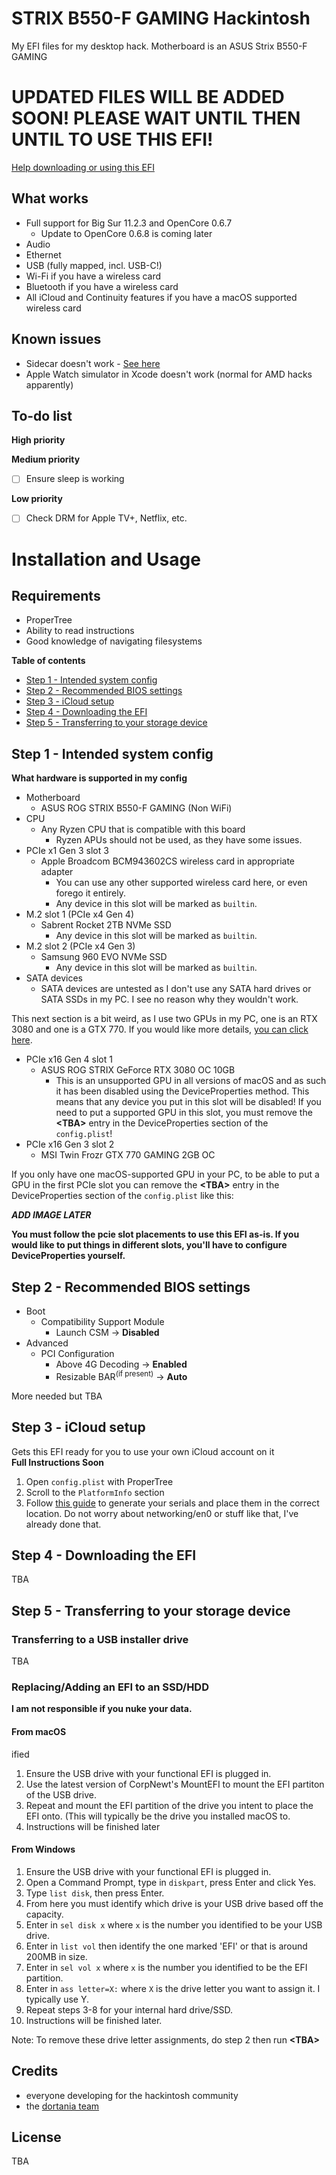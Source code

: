 # STRIX B550-F GAMING Hackintosh
My EFI files for my desktop hack. Motherboard is an ASUS Strix B550-F GAMING

# UPDATED FILES WILL BE ADDED SOON! PLEASE WAIT UNTIL THEN UNTIL TO USE THIS EFI!

[Help downloading or using this EFI](https://github.com/ThatsNiceGuy/strix-b550-f-hackintosh/blob/master/README.md#installation-and-usage)
## What works
- Full support for Big Sur 11.2.3 and OpenCore 0.6.7
  - Update to OpenCore 0.6.8 is coming later
- Audio
- Ethernet
- USB (fully mapped, incl. USB-C!)
- Wi-Fi if you have a wireless card
- Bluetooth if you have a wireless card
- All iCloud and Continuity features if you have a macOS supported wireless card

## Known issues
- Sidecar doesn't work - [See here](https://github.com/AMD-OSX/bugtracker/issues/1)
- Apple Watch simulator in Xcode doesn't work (normal for AMD hacks apparently)

## To-do list

**High priority**


**Medium priority**
- [ ] Ensure sleep is working

**Low priority**
- [ ] Check DRM for Apple TV+, Netflix, etc.
  
# Installation and Usage

## Requirements
- ProperTree
- Ability to read instructions
- Good knowledge of navigating filesystems

**Table of contents**
- [Step 1 - Intended system config](https://github.com/ThatsNiceGuy/strix-b550-f-hackintosh/blob/master/README.md#step-1---intended-system-config)
- [Step 2 - Recommended BIOS settings](https://github.com/ThatsNiceGuy/strix-b550-f-hackintosh/blob/master/README.md#step-2---recommended-bios-settings)
- [Step 3 - iCloud setup]()
- [Step 4 - Downloading the EFI]()
- [Step 5 - Transferring to your storage device]()

## Step 1 - Intended system config
**What hardware is supported in my config**

- Motherboard
  - ASUS ROG STRIX B550-F GAMING (Non WiFi)
- CPU
  - Any Ryzen CPU that is compatible with this board
    - Ryzen APUs should not be used, as they have some issues.
- PCIe x1 Gen 3 slot 3
  - Apple Broadcom BCM943602CS wireless card in appropriate adapter
    - You can use any other supported wireless card here, or even forego it entirely.
    - Any device in this slot will be marked as `builtin`.
- M.2 slot 1 (PCIe x4 Gen 4)
  - Sabrent Rocket 2TB NVMe SSD
    - Any device in this slot will be marked as `builtin`.
- M.2 slot 2 (PCIe x4 Gen 3)
  - Samsung 960 EVO NVMe SSD
    - Any device in this slot will be marked as `builtin`.
- SATA devices
  - SATA devices are untested as I don't use any SATA hard drives or SATA SSDs in my PC. I see no reason why they wouldn't work.

This next section is a bit weird, as I use two GPUs in my PC, one is an RTX 3080 and one is a GTX 770. If you would like more details, [you can click here](https://github.com/ThatsNiceGuy/ThatsNiceGuy/blob/master/RTX3080%2BGTX770-macos.md).

- PCIe x16 Gen 4 slot 1
  - ASUS ROG STRIX GeForce RTX 3080 OC 10GB
    - This is an unsupported GPU in all versions of macOS and as such it has been disabled using the DeviceProperties method. This means that any device you put in this slot will be disabled! If you need to put a supported GPU in this slot, you must remove the **\<TBA>** entry in the DeviceProperties section of the `config.plist`! 
- PCIe x16 Gen 3 slot 2
  - MSI Twin Frozr GTX 770 GAMING 2GB OC

If you only have one macOS-supported GPU in your PC, to be able to put a GPU in the first PCIe slot you can remove the **\<TBA>** entry in the DeviceProperties section of the `config.plist` like this:

***ADD IMAGE LATER***

**You must follow the pcie slot placements to use this EFI as-is. If you would like to put things in different slots, you'll have to configure DeviceProperties yourself.**

## Step 2 - Recommended BIOS settings
- Boot
  - Compatibility Support Module
    - Launch CSM → **Disabled**
- Advanced
  - PCI Configuration
    - Above 4G Decoding → **Enabled**
    - Resizable BAR<sup>(if present)</sup> → **Auto**

More needed but TBA

## Step 3 - iCloud setup
Gets this EFI ready for you to use your own iCloud account on it\
**Full Instructions Soon**
1. Open `config.plist` with ProperTree
2. Scroll to the `PlatformInfo` section
3. Follow [this guide](https://dortania.github.io/OpenCore-Post-Install/universal/iservices.html#generate-a-new-serial) to generate your serials and place them in the correct location.
Do not worry about networking/en0 or stuff like that, I've already done that.

## Step 4 - Downloading the EFI

TBA

## Step 5 - Transferring to your storage device
### Transferring to a USB installer drive

TBA

### Replacing/Adding an EFI to an SSD/HDD
**I am not responsible if you nuke your data.**
#### From macOS
ified 
1. Ensure the USB drive with your functional EFI is plugged in.
2. Use the latest version of CorpNewt's MountEFI to mount the EFI partiton of the USB drive.
3. Repeat and mount the EFI partition of the drive you intent to place the EFI onto. (This will typically be the drive you installed macOS to.
4. Instructions will be finished later

#### From Windows

1. Ensure the USB drive with your functional EFI is plugged in.
2. Open a Command Prompt, type in `diskpart`, press Enter and click Yes.
3. Type `list disk`, then press Enter.
4. From here you must identify which drive is your USB drive based off the capacity.
5. Enter in `sel disk x` where `x` is the number you identified to be your USB drive.
6. Enter in `list vol` then identify the one marked 'EFI' or that is around 200MB in size.
7. Enter in `sel vol x` where `x` is the number you identified to be the EFI partition.
8. Enter in `ass letter=X:` where `X` is the drive letter you want to assign it. I typically use Y.
9. Repeat steps 3-8 for your internal hard drive/SSD.
10. Instructions will be finished later.


Note: To remove these drive letter assignments, do step 2 then run **\<TBA>**

## Credits
- everyone developing for the hackintosh community
- the [dortania team](https://github.com/orgs/dortania/people)

## License
TBA
